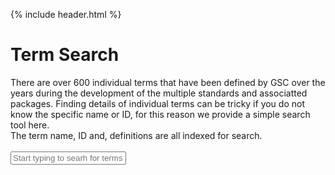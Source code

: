 {% include header.html %}

<head>
  <meta charset="UTF-8">
  <script src="https://ajax.googleapis.com/ajax/libs/jquery/2.1.3/jquery.min.js"></script>
  <script src="https://maxcdn.bootstrapcdn.com/bootstrap/3.3.5/js/bootstrap.min.js"></script>
</head>
<body>
  <div>
    <h1>Term Search</h1>
	<div id="header"></div>
	<div>
		There are over 600 individual terms that have been defined by GSC over the years during the development of the multiple standards and associatted packages. Finding details of individual terms can be tricky if you do not know the specific name or ID, for this reason we provide a simple search tool here.<br>
	The term name, ID and, definitions are all indexed for search.<br><br>
	</div>
	<form role="form">
        <div class="form-group">
          <input type="input" class="form-control input-lg" id="txt-search" placeholder="Start typing to searh for terms">
        </div>
	</form>
	<div id="filter-records"></div>
	<div id="footer"></div>
  </div>
</body>

<script type="text/javascript">
  $(document).ready(function(){

    var data = 
{% include terms.json %}
;

$('#txt-search').keyup(function(){
            var searchField = $(this).val();
			if(searchField === '')  {
				$('#filter-records').html('');
				return;
			}
			
            var regex = new RegExp(searchField, "i");
            var output = '<div class="row">';
            var count = 1;
			  $.each(data, function(key, val){
				if ((val.mixsId.search(regex) != -1) || (val.label.search(regex) != -1) || (val.definition.search(regex) != -1)) {
				  output += '<h5>' +val.mixsId+ '</h5>'; 
				  output += '<strong>Term name: </strong>' + val.label + '</br>'; 
				  output += '<strong>URL: </strong>' + val.url + '</br>';
				  output += '<strong>Definition: </strong>' + val.definition + '</br>';
				  output += '<strong>Expected value: </strong>' + val.expectedValue + '</br>'; 
				  output += '<strong>Value syntax: </strong>' + val.valueSyntax + '</br>'; 
				  output += '<strong>Example: </strong>' + val.example + '</br>';
				  output += '<strong>Preferred unit: </strong>' + val.preferredUnit + '</br>';
				  if(count%2 == 0){
					output += '</div><div class="row">'
				  }
				  count++;
				}
			  });
			  output += '</div>';
			  $('#filter-records').html(output);
        });
  });
</script>
